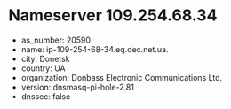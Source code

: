 # Nameserver 109.254.68.34

* as_number: 20590
* name: ip-109-254-68-34.eq.dec.net.ua.
* city: Donetsk
* country: UA
* organization: Donbass Electronic Communications Ltd.
* version: dnsmasq-pi-hole-2.81
* dnssec: false
